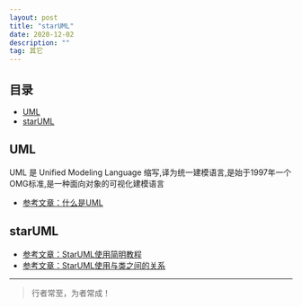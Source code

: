 ```yaml
---
layout: post
title: "starUML"
date: 2020-12-02
description: ""
tag: 其它
---
```





## 目录
- [UML](#content1)   
- [starUML](#content1)   



<!-- ************************************************ -->
## <a id="content1"></a>UML

UML 是 Unified Modeling Language 缩写,译为统一建模语言,是始于1997年一个OMG标准,是一种面向对象的可视化建模语言

- [参考文章：什么是UML](http://www.uml.org.cn/modeler/20190611.asp)


<!-- ************************************************ -->
## <a id="content2"></a>starUML

- [参考文章：StarUML使用简明教程](https://blog.csdn.net/luansha0/article/details/82260678)
- [参考文章：StarUML使用与类之间的关系](https://www.cnblogs.com/gttttttt/p/13699195.html)






----------
>  行者常至，为者常成！


